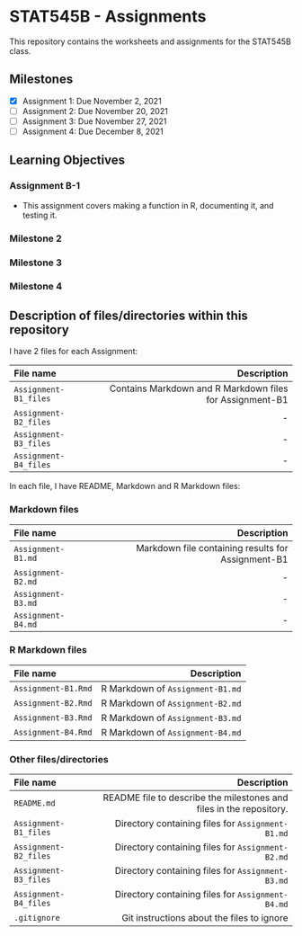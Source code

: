 
# STAT545B - Assignments

This repository contains the worksheets and assignments for the STAT545B class.

## Milestones

- [x] Assignment 1: Due November 2, 2021
- [ ] Assignment 2: Due November 20, 2021 
- [ ] Assignment 3: Due November 27, 2021
- [ ] Assignment 4: Due December 8, 2021

## Learning Objectives 

### Assignment B-1

* This assignment covers making a function in R, documenting it, and testing it.

### Milestone 2


### Milestone 3


### Milestone 4


## Description of files/directories within this repository

I have 2 files for each Assignment:

| File name | Description |
| :--- | ---: |
| `Assignment-B1_files` | Contains Markdown and R Markdown files for Assignment-B1 |
| `Assignment-B2_files` | - |
| `Assignment-B3_files` | - |
| `Assignment-B4_files` | - |

In each file, I have README, Markdown and R Markdown files:

### Markdown files

| File name | Description |
| :--- | ---: |
| `Assignment-B1.md` | Markdown file containing results for Assignment-B1 |
| `Assignment-B2.md` | - |
| `Assignment-B3.md` | - |
| `Assignment-B4.md` | - |

### R Markdown files

| File name | Description |
| :--- | ---: |
| `Assignment-B1.Rmd` | R Markdown of `Assignment-B1.md` |
| `Assignment-B2.Rmd` | R Markdown of `Assignment-B2.md` |
| `Assignment-B3.Rmd` | R Markdown of `Assignment-B3.md` |
| `Assignment-B4.Rmd` | R Markdown of `Assignment-B4.md` |

### Other files/directories

| File name | Description |
| :--- | ---: |
| `README.md` | README file to describe the milestones and files in the repository. |
| `Assignment-B1_files` | Directory containing files for `Assignment-B1.md` | 
| `Assignment-B2_files` | Directory containing files for `Assignment-B2.md` | 
| `Assignment-B3_files` | Directory containing files for `Assignment-B3.md` | 
| `Assignment-B4_files` | Directory containing files for `Assignment-B4.md` | 
| `.gitignore` | Git instructions about the files to ignore | 

